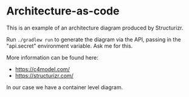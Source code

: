 # Architecture-as-code

This is an example of an architecture diagram produced by Structurizr.

Run `./gradlew run` to generate the diagram via the API, passing in the "api.secret" environment variable. Ask me for this.



More information can be found here:

- https://c4model.com/
- https://structurizr.com/

In our case we have a container level diagram.


